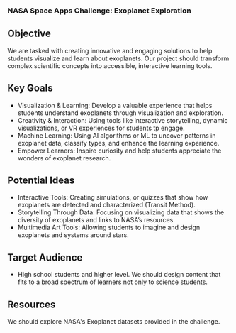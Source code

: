 ### NASA Space Apps Challenge: Exoplanet Exploration
## Objective
We are tasked with creating innovative and engaging solutions to help students visualize and learn about exoplanets. Our project should transform complex scientific concepts into accessible, interactive learning tools.

## Key Goals
* Visualization & Learning: Develop a valuable experience that helps students understand exoplanets through visualization and exploration.
* Creativity & Interaction: Using tools like interactive storytelling, dynamic visualizations, or VR experiences for students tp engage.
* Machine Learning: Using AI algorithms or ML to uncover patterns in exoplanet data, classify types, and enhance the learning experience.
* Empower Learners: Inspire curiosity and help students appreciate the wonders of exoplanet research.

## Potential Ideas
* Interactive Tools: Creating simulations, or quizzes that show how exoplanets are detected and characterized (Transit Method).
* Storytelling Through Data: Focusing on visualizing data that shows the diversity of exoplanets and links to NASA’s resources.
* Multimedia Art Tools: Allowing students to imagine and design exoplanets and systems around stars.

## Target Audience
* High school students and higher level. We should design content that fits to a broad spectrum of learners not only to science students.

## Resources
We should explore NASA's Exoplanet datasets provided in the challenge.
